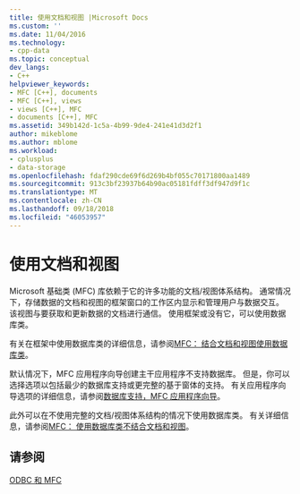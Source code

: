 ```yaml
---
title: 使用文档和视图 |Microsoft Docs
ms.custom: ''
ms.date: 11/04/2016
ms.technology:
- cpp-data
ms.topic: conceptual
dev_langs:
- C++
helpviewer_keywords:
- MFC [C++], documents
- MFC [C++], views
- views [C++], MFC
- documents [C++], MFC
ms.assetid: 349b142d-1c5a-4b99-9de4-241e41d3d2f1
author: mikeblome
ms.author: mblome
ms.workload:
- cplusplus
- data-storage
ms.openlocfilehash: fdaf290cde69f6d269b4bf055c70171800aa1489
ms.sourcegitcommit: 913c3bf23937b64b90ac05181fdff3df947d9f1c
ms.translationtype: MT
ms.contentlocale: zh-CN
ms.lasthandoff: 09/18/2018
ms.locfileid: "46053957"
---
```

# <a name="working-with-documents-and-views"></a>使用文档和视图

Microsoft 基础类 (MFC) 库依赖于它的许多功能的文档/视图体系结构。 通常情况下，存储数据的文档和视图的框架窗口的工作区内显示和管理用户与数据交互。 该视图与要获取和更新数据的文档进行通信。 使用框架或没有它，可以使用数据库类。  
  
有关在框架中使用数据库类的详细信息，请参阅[MFC： 结合文档和视图使用数据库类](../../data/mfc-using-database-classes-with-documents-and-views.md)。  
  
默认情况下，MFC 应用程序向导创建主干应用程序不支持数据库。 但是，你可以选择选项以包括最少的数据库支持或更完整的基于窗体的支持。 有关应用程序向导选项的详细信息，请参阅[数据库支持，MFC 应用程序向导](../../mfc/reference/database-support-mfc-application-wizard.md)。  
  
此外可以在不使用完整的文档/视图体系结构的情况下使用数据库类。 有关详细信息，请参阅[MFC： 使用数据库类不结合文档和视图](../../data/mfc-using-database-classes-without-documents-and-views.md)。  
  
## <a name="see-also"></a>请参阅  

[ODBC 和 MFC](../../data/odbc/odbc-and-mfc.md)